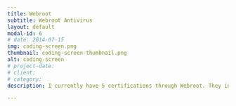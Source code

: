 ```yaml
---
title: Webroot
subtitle: Webroot Antivirus
layout: default
modal-id: 6
# date: 2014-07-15
img: coding-screen.png
thumbnail: coding-screen-thumbnail.png
alt: coding-screen
# project-date: 
# client: 
# category: 
description: I currently have 5 certifications through Webroot. They include DNS Protection Sales, DNS Protection Technical, Endpoint Protection Sales, Endpoint Protection Technical, and Security Awareness Technical Certifications. For more information about their certifications please visit their site, https://www.webroot.com/us/en/business/resources/certifications.

---
```

